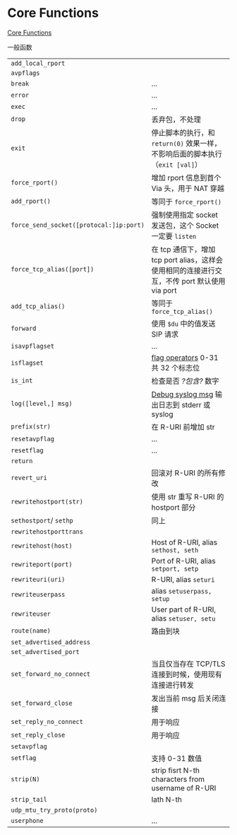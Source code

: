 # Core Functions

[Core Functions](https://www.kamailio.org/wikidocs/cookbooks/4.4.x/core/#core-functions)

一般函数

[flag operators]:https://www.kamailio.org/wikidocs/tutorials/kamailio-flag-operations/
[Debug syslog msg]:https://www.kamailio.org/dokuwiki/doku.php/tutorials:debug-syslog-messages

|                                         |                                                                                               |
| --------------------------------------- | --------------------------------------------------------------------------------------------- |
| `add_local_rport`                       |                                                                                               |
| `avpflags`                              |                                                                                               |
| `break`                                 | ...                                                                                           |
| `error`                                 | ...                                                                                           |
| `exec`                                  | ...                                                                                           |
| `drop`                                  | 丢弃包，不处理                                                                                |
| `exit`                                  | 停止脚本的执行，和 `return(0)` 效果一样，不影响后面的脚本执行（`exit [val]`）                 |
| `force_rport()`                         | 增加 rport 信息到首个 Via 头，用于 NAT 穿越                                                   |
| `add_rport()`                           | 等同于 `force_rport()`                                                                        |
| `force_send_socket([protocal:]ip:port)` | 强制使用指定 socket 发送包，这个 Socket 一定要 `listen`                                       |
| `force_tcp_alias([port])`               | 在 tcp 通信下，增加 tcp port alias，这样会使用相同的连接进行交互，不传 port 默认使用 via port |
| `add_tcp_alias()`                       | 等同于 `force_tcp_alias()`                                                                    |
| `forward`                               | 使用 `$du` 中的值发送 SIP 请求                                                                |
| `isavpflagset`                          | ...                                                                                           |
| `isflagset`                             | [flag operators] 0-31 共 32 个标志位                                                          |
| `is_int`                                | 检查是否 *?包含?* 数字                                                                        |
| `log([level,] msg)`                     | [Debug syslog msg] 输出日志到 stderr 或 syslog                                                |
| `prefix(str)`                           | 在 R-URI 前增加 str                                                                           |
| `resetavpflag`                          | ...                                                                                           |
| `resetflag`                             | ...                                                                                           |
| `return`                                |                                                                                               |
| `revert_uri`                            | 回滚对 R-URI 的所有修改                                                                       |
| `rewritehostport(str)`                  | 使用 str 重写 R-URI 的 hostport 部分                                                          |
| `sethostport`/ `sethp`                  | 同上                                                                                          |
| `rewritehostporttrans`                  |                                                                                               |
| `rewritehost(host)`                     | Host of R-URI, alias `sethost, seth`                                                          |
| `rewriteport(port)`                     | Port of R-URI, alias `setport, setp`                                                          |
| `rewriteuri(uri)`                       | R-URI, alias `seturi`                                                                         |
| `rewriteuserpass`                       | alias `setuserpass, setup`                                                                    |
| `rewriteuser`                           | User part of R-URI, alias `setuser, setu`                                                     |
| `route(name)`                           | 路由到块                                                                                      |
| `set_advertised_address`                |                                                                                               |
| `set_advertised_port`                   |                                                                                               |
| `set_forward_no_connect`                | 当且仅当存在 TCP/TLS 连接到时候，使用现有连接进行转发                                         |
| `set_forward_close`                     | 发出当前 msg 后关闭连接                                                                       |
| `set_reply_no_connect`                  | 用于响应                                                                                      |
| `set_reply_close`                       | 用于响应                                                                                      |
| `setavpflag`                            |                                                                                               |
| `setflag`                               | 支持 0-31 数值                                                                                |
| `strip(N)`                              | strip fisrt N-th characters  from username of R-URI                                           |
| `strip_tail`                            | lath N-th                                                                                     |
| `udp_mtu_try_proto(proto)`              |                                                                                               |
| `userphone`                             | ...                                                                                           |
